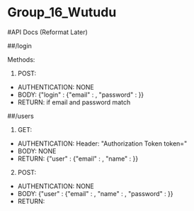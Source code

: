 # Group_16_Wutudu

#API Docs (Reformat Later)

##/login

Methods:
1. POST:
  * AUTHENTICATION: NONE
  * BODY: {"login" : {"email" : <email>, "password" : <password>}}
  * RETURN: <auth-token> if email and password match

##/users
1. GET:
  * AUTHENTICATION: Header: "Authorization Token token=<auth-token>"
  * BODY: NONE
  * RETURN: {"user" : {"email" : <email>, "name" : <name>}}

2. POST:
  * AUTHENTICATION: NONE
  * BODY: {"user" : {"email" : <email>, "name" : <name>, "password" : <password>}}
  * RETURN: <auth-token>